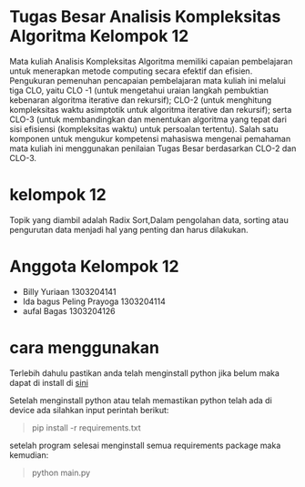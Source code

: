 # Tugas Besar Analisis Kompleksitas Algoritma Kelompok 12
Mata kuliah Analisis Kompleksitas Algoritma memiliki capaian pembelajaran untuk menerapkan metode
computing secara efektif dan efisien. Pengukuran pemenuhan pencapaian pembelajaran mata kuliah ini melalui
tiga CLO, yaitu CLO -1 (untuk mengetahui uraian langkah pembuktian kebenaran algoritma iterative dan
rekursif); CLO-2 (untuk menghitung kompleksitas waktu asimptotik untuk algoritma iterative dan rekursif); serta
CLO-3 (untuk membandingkan dan menentukan algoritma yang tepat dari sisi efisiensi (kompleksitas waktu)
untuk persoalan tertentu). Salah satu komponen untuk mengukur kompetensi mahasiswa mengenai
pemahaman mata kuliah ini menggunakan penilaian Tugas Besar berdasarkan CLO-2 dan CLO-3.
# kelompok 12
Topik yang diambil adalah Radix Sort,Dalam pengolahan data, sorting atau pengurutan data menjadi hal yang penting dan harus dilakukan.
# Anggota Kelompok 12
* Billy Yuriaan 1303204141
* Ida bagus Peling Prayoga 1303204114
* aufal Bagas 1303204126
# cara menggunakan
Terlebih dahulu pastikan anda telah menginstall python jika belum maka dapat di install di [sini](https://www.python.org/downloads/)

Setelah menginstall python atau telah memastikan python telah ada di device ada silahkan input perintah berikut:

>  pip install -r requirements.txt


setelah program selesai menginstall semua requirements package maka kemudian:
>  python main.py
